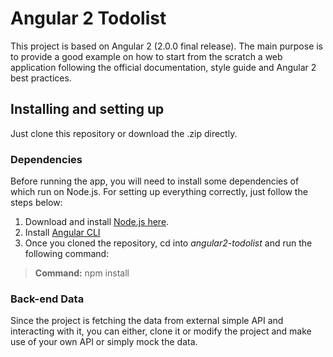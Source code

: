 # Angular 2 Todolist

This project is based on Angular 2 (2.0.0 final release). The main purpose is to provide a good example
on how to start from the scratch a web application following the official documentation, style guide and Angular 2 best
practices.

## Installing and setting up

Just clone this repository or download the .zip directly.

### Dependencies

Before running the app, you will need to install some dependencies of which run on Node.js. For setting up everything
correctly, just follow the steps below:

1. Download and install [Node.js here](https://nodejs.org/en/download/).
2. Install [Angular CLI](https://cli.angular.io/)
3. Once you cloned the repository, cd into *angular2-todolist* and run the following command:

> **Command:** npm install

### Back-end Data

Since the project is fetching the data from external simple API and interacting with it, you can either, clone it or modify the project and make use of your own API or simply mock the data.
